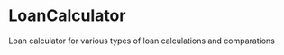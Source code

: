 LoanCalculator
==============

Loan calculator for various types of loan calculations and comparations
